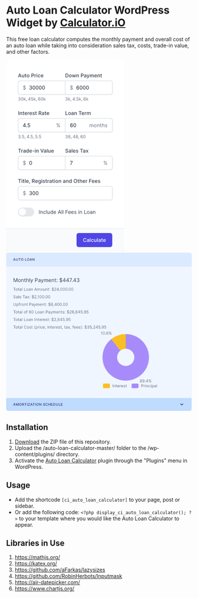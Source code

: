 # Auto Loan Calculator WordPress Widget by [Calculator.iO](https://www.calculator.io/ "Calculator.iO Homepage")

This free loan calculator computes the monthly payment and overall cost of an auto loan while taking into consideration sales tax, costs, trade-in value, and other factors.

![Auto Loan Calculator Input Form](/assets/images/screenshot-1.png "Auto Loan Calculator Input Form")
![Auto Loan Calculator Calculation Results](/assets/images/screenshot-2.png "Auto Loan Calculator Calculation Results")

## Installation

1. [Download](https://github.com/pub-calculator-io/age-calculator/archive/refs/heads/master.zip) the ZIP file of this repository.
2. Upload the /auto-loan-calculator-master/ folder to the /wp-content/plugins/ directory.
3. Activate the [Auto Loan Calculator](https://www.calculator.io/auto-loan-calculator/ "Auto Loan Calculator Homepage") plugin through the "Plugins" menu in WordPress.

## Usage
* Add the shortcode `[ci_auto_loan_calculator]` to your page, post or sidebar.
* Or add the following code: `<?php display_ci_auto_loan_calculator(); ?>` to your template where you would like the Auto Loan Calculator to appear.

## Libraries in Use
1. https://mathjs.org/
2. https://katex.org/
3. https://github.com/aFarkas/lazysizes
4. https://github.com/RobinHerbots/Inputmask
5. https://air-datepicker.com/
6. https://www.chartjs.org/
